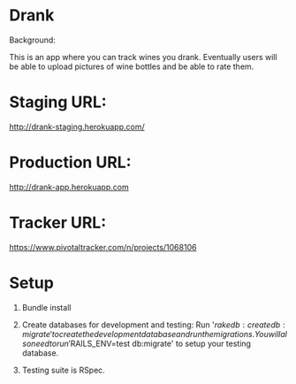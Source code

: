 Drank
===

Background:

This is an app where you can track wines you drank. Eventually users will be able to upload pictures of wine
bottles and be able to rate them.


Staging URL:
===
http://drank-staging.herokuapp.com/

Production URL:
===
http://drank-app.herokuapp.com

Tracker URL:
===
https://www.pivotaltracker.com/n/projects/1068106

Setup
===

1. Bundle install

2. Create databases for development and testing: Run '$rake db:create db:migrate' to create the development
database and run the migrations. You will also need to run '$RAILS_ENV=test db:migrate' to setup your testing
database.

3. Testing suite is RSpec.


